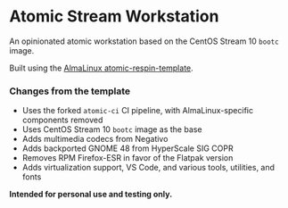 # Atomic Stream Workstation

An opinionated atomic workstation based on the CentOS Stream 10 `bootc` image.

Built using the [AlmaLinux atomic-respin-template](https://github.com/AlmaLinux/atomic-respin-template).

### Changes from the template

- Uses the forked `atomic-ci` CI pipeline, with AlmaLinux-specific components removed  
- Uses CentOS Stream 10 `bootc` image as the base  
- Adds multimedia codecs from Negativo  
- Adds backported GNOME 48 from HyperScale SIG COPR  
- Removes RPM Firefox-ESR in favor of the Flatpak version 
- Adds virtualization support, VS Code, and various tools, utilities, and fonts


**Intended for personal use and testing only.**
